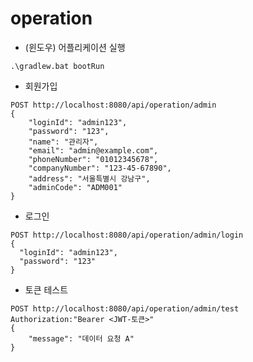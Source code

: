# operation

- (윈도우) 어플리케이션 실행
```angular2html
.\gradlew.bat bootRun
```

- 회원가입
```angular2html
POST http://localhost:8080/api/operation/admin
{
    "loginId": "admin123",
    "password": "123",
    "name": "관리자",
    "email": "admin@example.com",
    "phoneNumber": "01012345678",
    "companyNumber": "123-45-67890",
    "address": "서울특별시 강남구",
    "adminCode": "ADM001"
}
```

- 로그인
```angular2html
POST http://localhost:8080/api/operation/admin/login
{
  "loginId": "admin123",
  "password": "123"
}
```

- 토큰 테스트
```angular2html
POST http://localhost:8080/api/operation/admin/test 
Authorization:"Bearer <JWT-토큰>"
{
    "message": "데이터 요청 A"
}
```

